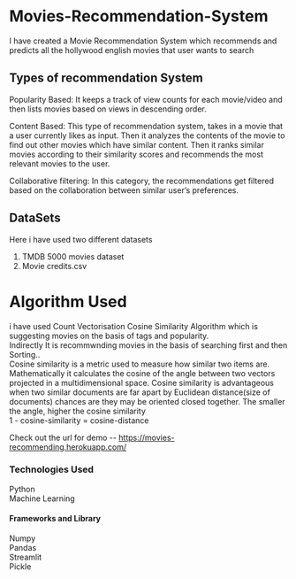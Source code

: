 # Movies-Recommendation-System
I have created a Movie Recommendation System which recommends and predicts all the hollywood english movies that user wants to search <br/>
## Types of recommendation System
Popularity Based: It keeps a track of view counts for each movie/video and then lists movies based on views in descending order.

Content Based: This type of recommendation system, takes in a movie that a user currently likes as input. Then it analyzes the contents of the movie to find out other movies which have similar content. Then it ranks similar movies according to their similarity scores and recommends the most relevant movies to the user.

Collaborative filtering: In this category, the recommendations get filtered based on the collaboration between similar user’s preferences.
## DataSets
Here i have used two different datasets <br/>
1) TMDB 5000 movies dataset<br/>
2) Movie credits.csv

# Algorithm Used 
i have used Count Vectorisation Cosine Similarity Algorithm which is suggesting movies on the basis of tags and popularity.<br/>
Indirectly  It is recommwnding movies in the basis of searching first and then Sorting..<br/>
Cosine similarity is a metric used to measure how similar two items are. Mathematically it calculates the cosine of the angle between two vectors projected in a multidimensional space. Cosine similarity is advantageous when two similar documents are far apart by Euclidean distance(size of documents) chances are they may be oriented closed together. The smaller the angle, higher the cosine similarity<br/>
1 - cosine-similarity = cosine-distance

Check out the url for demo -- https://movies-recommending.herokuapp.com/
### Technologies Used
Python <br/>
Machine Learning 
#### Frameworks and Library<br/>
Numpy <br/>
Pandas<br/>
Streamlit<br/>
Pickle<br/>
